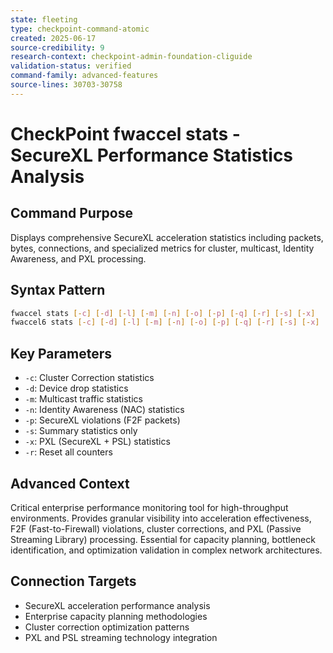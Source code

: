 ```yaml
---
state: fleeting
type: checkpoint-command-atomic
created: 2025-06-17
source-credibility: 9
research-context: checkpoint-admin-foundation-cliguide
validation-status: verified
command-family: advanced-features
source-lines: 30703-30758
---
```


# CheckPoint fwaccel stats - SecureXL Performance Statistics Analysis

## Command Purpose
Displays comprehensive SecureXL acceleration statistics including packets, bytes, connections, and specialized metrics for cluster, multicast, Identity Awareness, and PXL processing.

## Syntax Pattern
```bash
fwaccel stats [-c] [-d] [-l] [-m] [-n] [-o] [-p] [-q] [-r] [-s] [-x]
fwaccel6 stats [-c] [-d] [-l] [-m] [-n] [-o] [-p] [-q] [-r] [-s] [-x]
```

## Key Parameters
- `-c`: Cluster Correction statistics
- `-d`: Device drop statistics
- `-m`: Multicast traffic statistics
- `-n`: Identity Awareness (NAC) statistics
- `-p`: SecureXL violations (F2F packets)
- `-s`: Summary statistics only
- `-x`: PXL (SecureXL + PSL) statistics
- `-r`: Reset all counters

## Advanced Context
Critical enterprise performance monitoring tool for high-throughput environments. Provides granular visibility into acceleration effectiveness, F2F (Fast-to-Firewall) violations, cluster corrections, and PXL (Passive Streaming Library) processing. Essential for capacity planning, bottleneck identification, and optimization validation in complex network architectures.

## Connection Targets
- SecureXL acceleration performance analysis
- Enterprise capacity planning methodologies
- Cluster correction optimization patterns
- PXL and PSL streaming technology integration